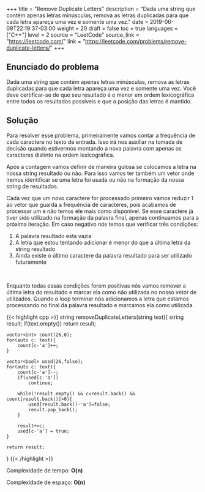 +++
title = "Remove Duplicate Letters"
description = "Dada uma string que contém apenas letras minúsculas, remova as letras duplicadas para que cada letra apareça uma vez e somente uma vez."
date = 2019-06-09T22:19:37-03:00
weight = 20
draft = false
toc = true
languages = ["C++"]
level = 2
source = "LeetCode"
source_link = "https://leetcode.com/"
link = "https://leetcode.com/problems/remove-duplicate-letters/"
+++
<h2 class="title is-4"> Enunciado do problema </h2>

Dada uma string que contém apenas letras minúsculas, remova as letras duplicadas para que cada letra apareça uma vez e somente uma vez. Você deve certificar-se de que seu resultado é o menor em ordem lexicográfica entre todos os resultados possíveis e que a posição das letras é mantido.

<h2 class="title is-5"> Solução </h2>

Para resolver esse problema, primeiramente vamos contar a frequência de cada caractere no texto de entrada.
Isso irá nos auxiliar na tomada de decisão quando estivermos montando a nova palavra com apenas os caracteres distinto na ordem lexicográfica.

Após a contagem vamos definir de maneira gulosa se colocamos a letra na nossa string resultado ou não. Para isso vamos ter também um vetor onde iremos identificar se uma letra foi usada ou não na formação da nossa string de resultados. 

Cada vez que um novo caractere for processado primeiro vamos reduzir 1 ao vetor que guarda a frequência de caracteres, pois acabamos de processar um e não temos ele mais como disponível. Se esse caractere já tiver sido utilizado na formação da palavra final, apenas continuamos para a próxima iteração. Em caso negativo nós temos que verificar três condições:

<div class="margin_left">
  <ol>
    <li>A palavra resultado esta vazia</li>
    <li>A letra que estou tentando adicionar é menor do que a última letra da string resultado</li>
    <li>Ainda existe o último caractere da palavra resultado para ser utilizado futuramente</li>
  </ol>
</div>
</br>

Enquanto todas essas condições forem positivas nós vamos remover a última letra do resultado e marcar ela como não utilizada no nosso vetor de utilizados. Quando o loop terminar nós adicionamos a letra que estamos processando no final da palavra resultado e marcamos ela como utilizada.

{{< highlight cpp >}}
string removeDuplicateLetters(string text){
    string result;
    if(text.empty())
        return result;

    vector<int> count(26,0);
    for(auto c: text){
        count[c-'a']++;
    }

    vector<bool> used(26,false);
    for(auto c: text){
        count[c-'a']--;
        if(used[c-'a'])
            continue;
        
        while(!result.empty() && c<result.back() && count[result.back()]>0){
            used[result.back()-'a']=false;
            result.pop_back();
        }

        result+=c;
        used[c-'a'] = true;
    }

    return result;
}
{{< /highlight >}}

Complexidade de tempo: **O(n)**

Complexidade de espaço: **O(n)**